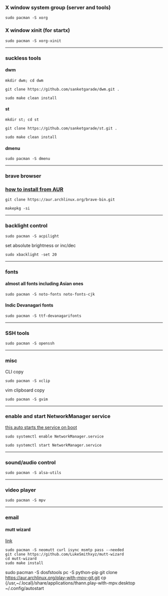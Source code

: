 ### X window system group (server and tools)
`sudo pacman -S xorg`

### X window xinit (for startx)
`sudo pacman -S xorg-xinit`

---
### suckless tools
#### dwm
`mkdir dwm; cd dwm`

`git clone https://github.com/sanketgarade/dwm.git .`

`sudo make clean install`
#### st
`mkdir st; cd st`

`git clone https://github.com/sanketgarade/st.git .`

`sudo make clean install`
#### dmenu
`sudo pacman -S dmenu`

---
### brave browser
### [how to install from AUR](https://medium.com/@danielmc/installing-brave-on-arch-linux-4ece7563678e)
`git clone https://aur.archlinux.org/brave-bin.git` 

`makepkg -si`

---
### backlight control
`sudo pacman -S acpilight`

set absolute brightness or inc/dec

`sudo xbacklight -set 20`

---
### fonts
#### almost all fonts including Asian ones
`sudo pacman -S noto-fonts noto-fonts-cjk`

#### Indic Devanagari fonts
`sudo pacman -S ttf-devanagarifonts`

---
### SSH tools
`sudo pacman -S openssh`

---
### misc
CLI copy

`sudo pacman -S xclip`

vim clipboard copy

`sudo pacman -S gvim`

---
### enable and start NetworkManager service
[this auto starts the service on boot](https://wiki.archlinux.org/title/Systemd#Using_units)

`sudo systemctl enable NetworkManager.service`

`sudo systemctl start NetworkManager.service`

---
### sound/audio control
`sudo pacman -S alsa-utils`

---
### video player
`sudo pacman -S mpv`

---
### email
#### mutt wizard
[link](https://github.com/LukeSmithxyz/mutt-wizard)

```
sudo pacman -S neomutt curl isync msmtp pass --needed
git clone https://github.com/LukeSmithxyz/mutt-wizard
cd mutt-wizard
sudo make install
```
sudo pacman -S dosfstools
pc -S python-pip
git clone https://aur.archlinux.org/play-with-mpv-git.git
cp {/usr,~/.local}/share/applications/thann.play-with-mpv.desktop ~/.config/autostart
